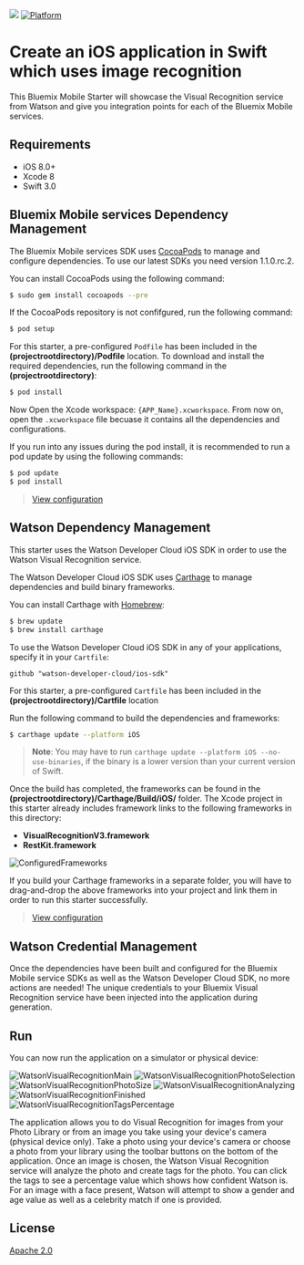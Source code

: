 [![](https://img.shields.io/badge/bluemix-powered-blue.svg)](https://bluemix.net)
[![Platform](https://img.shields.io/badge/platform-ios_swift-lightgrey.svg?style=flat)](https://developer.apple.com/swift/)

# Create an iOS application in Swift which uses image recognition

This Bluemix Mobile Starter will showcase the Visual Recognition service from Watson and give you integration points for each of the Bluemix Mobile services.

## Requirements

* iOS 8.0+
* Xcode 8
* Swift 3.0

## Bluemix Mobile services Dependency Management

The Bluemix Mobile services SDK uses [CocoaPods](https://cocoapods.org/) to manage and configure dependencies. To use our latest SDKs you need version 1.1.0.rc.2.

You can install CocoaPods using the following command:

```bash
$ sudo gem install cocoapods --pre
```

If the CocoaPods repository is not confifgured, run the following command:

```bash
$ pod setup
```

For this starter, a pre-configured `Podfile` has been included in the **(projectrootdirectory)/Podfile** location. To download and install the required dependencies, run the following command in the **(projectrootdirectory)**:

```bash
$ pod install
```

Now Open the Xcode workspace: `{APP_Name}.xcworkspace`. From now on, open the `.xcworkspace` file becuase it contains all the dependencies and configurations.

If you run into any issues during the pod install, it is recommended to run a pod update by using the following commands:

```bash
$ pod update
$ pod install
```

> [View configuration](#configuration)

## Watson Dependency Management

This starter uses the Watson Developer Cloud iOS SDK in order to use the Watson Visual Recognition service.

The Watson Developer Cloud iOS SDK uses [Carthage](https://github.com/Carthage/Carthage) to manage dependencies and build binary frameworks.

You can install Carthage with [Homebrew](http://brew.sh/):

```bash
$ brew update
$ brew install carthage
```

To use the Watson Developer Cloud iOS SDK in any of your applications, specify it in your `Cartfile`:

```
github "watson-developer-cloud/ios-sdk"
```

For this starter, a pre-configured `Cartfile` has been included in the **(projectrootdirectory)/Cartfile** location

Run the following command to build the dependencies and frameworks:

```bash
$ carthage update --platform iOS
```

> **Note**: You may have to run `carthage update --platform iOS --no-use-binaries`, if the binary is a lower version than your current version of Swift.

Once the build has completed, the frameworks can be found in the **(projectrootdirectory)/Carthage/Build/iOS/** folder. The Xcode project in this starter already includes framework links to the following frameworks in this directory:

* **VisualRecognitionV3.framework**
* **RestKit.framework**

![ConfiguredFrameworks](README_Images/ConfiguredFrameworks.png)

If you build your Carthage frameworks in a separate folder, you will have to drag-and-drop the above frameworks into your project and link them in order to run this starter successfully.

> [View configuration](#configuration)

## Watson Credential Management

Once the dependencies have been built and configured for the Bluemix Mobile service SDKs as well as the Watson Developer Cloud SDK, no more actions are needed! The unique credentials to your Bluemix Visual Recognition service have been injected into the application during generation.

## Run

You can now run the application on a simulator or physical device:

![WatsonVisualRecognitionMain](README_Images/WatsonVisualRecognitionMain.png)
![WatsonVisualRecognitionPhotoSelection](README_Images/WatsonVisualRecognitionPhotoSelection.png)
![WatsonVisualRecognitionPhotoSize](README_Images/WatsonVisualRecognitionPhotoSize.png)
![WatsonVisualRecognitionAnalyzing](README_Images/WatsonVisualRecognitionAnalyzing.png)
![WatsonVisualRecognitionFinished](README_Images/WatsonVisualRecognitionFinished.png)
![WatsonVisualRecognitionTagsPercentage](README_Images/WatsonVisualRecognitionTagsPercentage.png)

The application allows you to do Visual Recognition for images from your Photo Library or from an image you take using your device's camera (physical device only). Take a photo using your device's camera or choose a photo from your library using the toolbar buttons on the bottom of the application. Once an image is chosen, the Watson Visual Recognition service will analyze the photo and create tags for the photo. You can click the tags to see a percentage value which shows how confident Watson is. For an image with a face present, Watson will attempt to show a gender and age value as well as a celebrity match if one is provided.

## License

[Apache 2.0](LICENSE)
